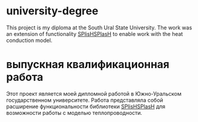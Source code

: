 # university-degree
This project is my diploma at the South Ural State University. The work was an extension of functionality [SPlisHSPlasH](https://github.com/InteractiveComputerGraphics/SPlisHSPlasH) to enable work with the heat conduction model.

# выпускная квалификационная работа
Этот проект является моей дипломной работой в Южно-Уральском государственном университете. Работа представляла собой расширение функциональности библиотеки [SPlisHSPlasH](https://github.com/InteractiveComputerGraphics/SPlisHSPlasH) для возможности работы с моделью теплопроводности. 


